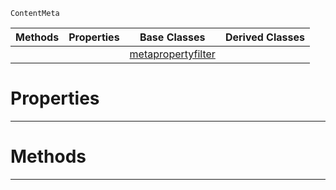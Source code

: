  `ContentMeta`

|Methods|Properties|Base Classes|Derived Classes|
|---|---|---|---|
| | |[metapropertyfilter](https://plasmaengine.github.io/PlasmaDocs/Plasma1/C++/code_reference/class_reference/metapropertyfilter.markdown)| |


 #  Properties


---  
 #  Methods


---  
 

 